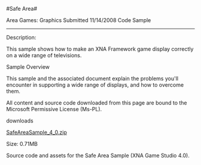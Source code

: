 #Safe Area#

Area
Games: Graphics
Submitted
11/14/2008
Code Sample

---

Description:

This sample shows how to make an XNA Framework game display correctly on a wide range of televisions.

Sample Overview

This sample and the associated document explain the problems you'll encounter in supporting a wide range of displays, and how to overcome them.


All content and source code downloaded from this page are bound to the Microsoft Permissive License (Ms-PL).

downloads

[SafeAreaSample_4_0.zip](https://github.com/DDReaper/XNAGameStudio/blob/master/Samples/SafeAreaSample_4_0.zip?raw=true)

Size: 0.71MB

Source code and assets for the Safe Area Sample (XNA Game Studio 4.0). 